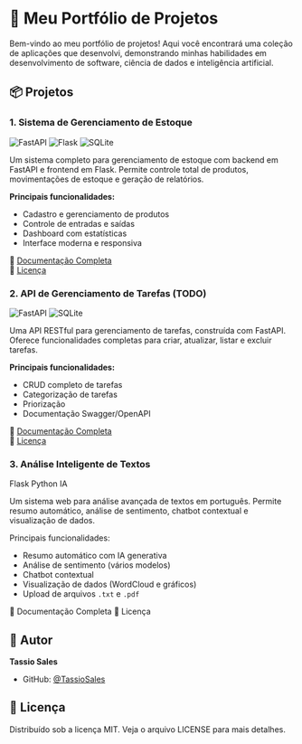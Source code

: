 # 🚀 Meu Portfólio de Projetos

Bem-vindo ao meu portfólio de projetos! Aqui você encontrará uma coleção de aplicações que desenvolvi, demonstrando minhas habilidades em desenvolvimento de software, ciência de dados e inteligência artificial.

## 📦 Projetos

### 1. Sistema de Gerenciamento de Estoque

![FastAPI](https://img.shields.io/badge/FastAPI-005571?style=for-the-badge&logo=fastapi)
![Flask](https://img.shields.io/badge/flask-%23000.svg?style=for-the-badge&logo=flask&logoColor=white)
![SQLite](https://img.shields.io/badge/sqlite-%2307405e.svg?style=for-the-badge&logo=sqlite&logoColor=white)

Um sistema completo para gerenciamento de estoque com backend em FastAPI e frontend em Flask. Permite controle total de produtos, movimentações de estoque e geração de relatórios.

**Principais funcionalidades:**
- Cadastro e gerenciamento de produtos
- Controle de entradas e saídas
- Dashboard com estatísticas
- Interface moderna e responsiva

📝 [Documentação Completa](https://github.com/TassioSales/MeuPortfolio/blob/main/estoque-api/README.md)  
📄 [Licença](https://github.com/TassioSales/MeuPortfolio/blob/main/estoque-api/LICENSE)

### 2. API de Gerenciamento de Tarefas (TODO)

![FastAPI](https://img.shields.io/badge/FastAPI-005571?style=for-the-badge&logo=fastapi)
![SQLite](https://img.shields.io/badge/sqlite-%2307405e.svg?style=for-the-badge&logo=sqlite&logoColor=white)

Uma API RESTful para gerenciamento de tarefas, construída com FastAPI. Oferece funcionalidades completas para criar, atualizar, listar e excluir tarefas.

**Principais funcionalidades:**
- CRUD completo de tarefas
- Categorização de tarefas
- Priorização
- Documentação Swagger/OpenAPI

📝 [Documentação Completa](https://github.com/TassioSales/MeuPortfolio/blob/main/todo_api/README.md)  
📄 [Licença](https://github.com/TassioSales/MeuPortfolio/blob/main/todo_api/LICENSE)

### 3. Análise Inteligente de Textos

Flask Python IA

Um sistema web para análise avançada de textos em português. Permite resumo automático, análise de sentimento, chatbot contextual e visualização de dados.

Principais funcionalidades:

- Resumo automático com IA generativa
- Análise de sentimento (vários modelos)
- Chatbot contextual
- Visualização de dados (WordCloud e gráficos)
- Upload de arquivos `.txt` e `.pdf`

📝 Documentação Completa
📄 Licença

## 👤 Autor

**Tassio Sales**
- GitHub: [@TassioSales](https://github.com/TassioSales)

## 📝 Licença

Distribuído sob a licença MIT. Veja o arquivo LICENSE para mais detalhes.